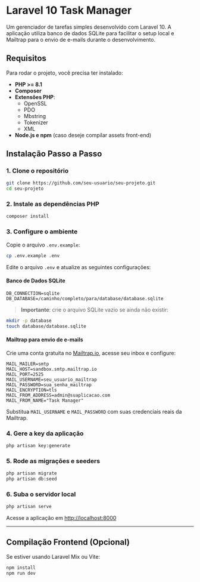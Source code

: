 # Laravel 10 Task Manager

Um gerenciador de tarefas simples desenvolvido com Laravel 10. A aplicação utiliza banco de dados SQLite para facilitar o setup local e Mailtrap para o envio de e-mails durante o desenvolvimento.

## Requisitos

Para rodar o projeto, você precisa ter instalado:

- **PHP >= 8.1**
- **Composer**
- **Extensões PHP**:
  - OpenSSL
  - PDO
  - Mbstring
  - Tokenizer
  - XML
- **Node.js e npm** (caso deseje compilar assets front-end)

## Instalação Passo a Passo

### 1. Clone o repositório

```bash
git clone https://github.com/seu-usuario/seu-projeto.git
cd seu-projeto
```

### 2. Instale as dependências PHP

```bash
composer install
```

### 3. Configure o ambiente

Copie o arquivo `.env.example`:

```bash
cp .env.example .env
```

Edite o arquivo `.env` e atualize as seguintes configurações:

#### Banco de Dados SQLite

```env
DB_CONNECTION=sqlite
DB_DATABASE=/caminho/completo/para/database/database.sqlite
```

> **Importante**: crie o arquivo SQLite vazio se ainda não existir:

```bash
mkdir -p database
touch database/database.sqlite
```

#### Mailtrap para envio de e-mails

Crie uma conta gratuita no [Mailtrap.io](https://mailtrap.io/), acesse seu inbox e configure:

```env
MAIL_MAILER=smtp
MAIL_HOST=sandbox.smtp.mailtrap.io
MAIL_PORT=2525
MAIL_USERNAME=seu_usuario_mailtrap
MAIL_PASSWORD=sua_senha_mailtrap
MAIL_ENCRYPTION=tls
MAIL_FROM_ADDRESS=admin@suaplicacao.com
MAIL_FROM_NAME="Task Manager"
```

Substitua `MAIL_USERNAME` e `MAIL_PASSWORD` com suas credenciais reais da Mailtrap.

### 4. Gere a key da aplicação

```bash
php artisan key:generate
```

### 5. Rode as migrações e seeders

```bash
php artisan migrate
php artisan db:seed
```

### 6. Suba o servidor local

```bash
php artisan serve
```

Acesse a aplicação em [http://localhost:8000](http://localhost:8000)

---

## Compilação Frontend (Opcional)

Se estiver usando Laravel Mix ou Vite:

```bash
npm install
npm run dev
```
